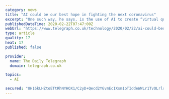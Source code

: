 ```yaml
---
category: news
title: "AI could be our best hope in fighting the next coronavirus"
excerpt: "One such way, he says, is the use of AI to create “virtual quarantines”. An example of which would be suggesting people from a certain part of London travel on a certain line at a certain time, thus reducing their interaction with the rest of the population more generally. Elsewhere, Oxford start-up Exscientia is among those using AI to ..."
publishedDateTime: 2020-02-22T07:47:00Z
webUrl: "https://www.telegraph.co.uk/technology/2020/02/22/ai-could-best-hope-fighting-next-coronavirus/"
type: article
quality: 17
heat: 17
published: false

provider:
  name: The Daily Telegraph
  domain: telegraph.co.uk

topics:
  - AI

secured: "UH16kLHZtoETtRhNYHOX1/C2yD+Qecd2YGvmEcIXsm1oTIddeWWLr1TvOLrlr1tCYBjvsw5KVxXHPInsTVwI2VrzTA2pIHbEE48VV4jnKV9fmj5II3Z5Y5tdceWMMAgBvUj2s0exA/OWJKYpvAuZ4QUCcihl/7jJQnfCxugFhiRu5SKcmkY8bfULerbak+t2c/14YiW+EWBgXeNdacaFsKD1WzkUrgUM50s9ersmBkf/gtbj3djAy0irPhlM+S6XuJsC/ZyK1G4za/mrgI44OYpSX5Nt3R5ctmT29Mh+Q889dsa/hJXMZjcmNQjruhu0QdC8CeEl+fWI1F7nB/ZCsRAng9HvlLWKiyvPjrvHLkOoCmDGOrWA8o0FrVb/G5o0WcEltN14jFmbVmCKxR0uuiGYRtNAn1MDgmQ55sPu8CX1evthSio+To+sno5dRwB9r4mhOOIsCbKckjAGn1wN2BkrMlKqge1DhXAr0B60lVI=;hJxVnGhJh+0Iu9acq24m3A=="
---
```


